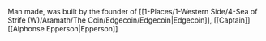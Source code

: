 Man made, was built by the founder of [[1-Places/1-Western Side/4-Sea of Strife (W)/Aramath/The Coin/Edgecoin/Edgecoin|Edgecoin]], [[Captain]] [[Alphonse Epperson|Epperson]]
